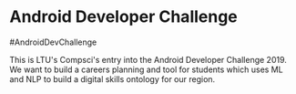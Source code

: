 # Android Developer Challenge

#AndroidDevChallenge

This is LTU's Compsci's entry into the Android Developer Challenge 2019. We want to build a careers planning and tool for students which uses ML and NLP to build a digital skills ontology for our region.
